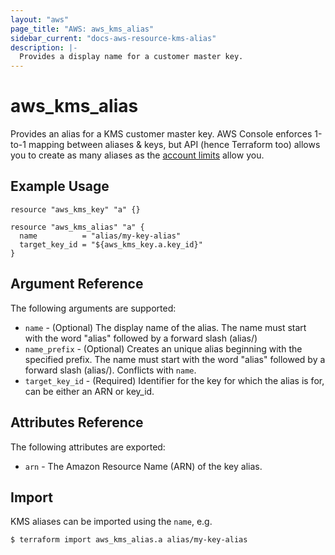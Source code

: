 ```yaml
---
layout: "aws"
page_title: "AWS: aws_kms_alias"
sidebar_current: "docs-aws-resource-kms-alias"
description: |-
  Provides a display name for a customer master key.
---
```


# aws_kms_alias

Provides an alias for a KMS customer master key. AWS Console enforces 1-to-1 mapping between aliases & keys,
but API (hence Terraform too) allows you to create as many aliases as
the [account limits](http://docs.aws.amazon.com/kms/latest/developerguide/limits.html) allow you.

## Example Usage

```hcl
resource "aws_kms_key" "a" {}

resource "aws_kms_alias" "a" {
  name          = "alias/my-key-alias"
  target_key_id = "${aws_kms_key.a.key_id}"
}
```

## Argument Reference

The following arguments are supported:


* `name` - (Optional) The display name of the alias. The name must start with the word "alias" followed by a forward slash (alias/)
* `name_prefix` - (Optional) Creates an unique alias beginning with the specified prefix.
The name must start with the word "alias" followed by a forward slash (alias/).  Conflicts with `name`.
* `target_key_id` - (Required) Identifier for the key for which the alias is for, can be either an ARN or key_id.

## Attributes Reference

The following attributes are exported:

* `arn` - The Amazon Resource Name (ARN) of the key alias.

## Import

KMS aliases can be imported using the `name`, e.g.

```
$ terraform import aws_kms_alias.a alias/my-key-alias
```
